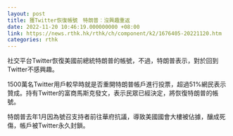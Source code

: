 ```yaml
---
layout: post
title: 獲Twitter恢復帳號　特朗普︰沒興趣重返
date: 2022-11-20 10:46:19.000000000 +08:00
link: https://news.rthk.hk/rthk/ch/component/k2/1676405-20221120.htm
categories: rthk
---
```


社交平台Twitter恢復美國前總統特朗普的帳號，不過，特朗普表示，對於回到Twitter不感興趣。

1500萬名Twitter用戶較早時就是否重開特朗普帳戶進行投票，超過51%網民表示贊成。持有Twitter的富商馬斯克發文，表示民眾已經決定，將恢復特朗普的帳號。

特朗普去年1月因為號召支持者前往華府抗議，導致美國國會大樓被佔據，釀成死傷，帳戶被Twitter永久封鎖。
